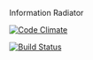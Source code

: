 Information Radiator

[![Code Climate](https://codeclimate.com/badge.png)](https://codeclimate.com/github/ThoughtWorksInc/Kaleidoscopez)

[![Build Status](https://secure.travis-ci.org/thoughtworksinc/Kaleidoscopez.png)](http://travis-ci.org/thoughtworksinc/Kaleidoscopez)
